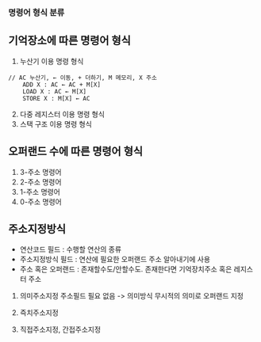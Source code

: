 ### 명령어 형식 분류

## 기억장소에 따른 명령어 형식
1) 누산기 이용 명령 형식
```
// AC 누산기, ← 이동, + 더하기, M 메모리, X 주소
    ADD X : AC ← AC + M[X]
    LOAD X : AC ← M[X]
    STORE X : M[X] ← AC
```
2) 다중 레지스터 이용 명령 형식
3) 스택 구조 이용 명령 형식

## 오퍼랜드 수에 따른 명령어 형식
1) 3-주소 명령어
2) 2-주소 명령어
3) 1-주소 명령어
4) 0-주소 명령어

## 주소지정방식
- 연산코드 필드 : 수행할 연산의 종류
- 주소지정방식 필드 : 연산에 필요한 오퍼랜드 주소 알아내기에 사용
- 주소 혹은 오퍼랜드 : 존재할수도/안할수도. 존재한다면 기억장치주소 혹은 레지스터 주소

1. 의미주소지정
주소필드 필요 없음 -> 의미방식
무시적의 의미로 오퍼랜드 지정

2. 즉치주소지정
3. 직접주소지정, 간접주소지정